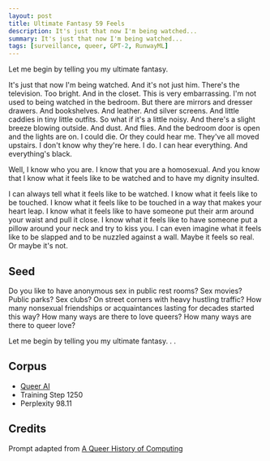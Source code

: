 ```yaml
---
layout: post
title: Ultimate Fantasy 59 Feels
description: It's just that now I'm being watched...
summary: It's just that now I'm being watched...
tags: [surveillance, queer, GPT-2, RunwayML]
---
```


Let me begin by telling you my ultimate fantasy.

It's just that now I'm being watched. And it's not just him. There's the television. Too bright. And in the closet. This is very embarrassing. I'm not used to being watched in the bedroom. But there are mirrors and dresser drawers. And bookshelves. And leather. And silver screens. And little caddies in tiny little outfits. So what if it's a little noisy. And there's a slight breeze blowing outside. And dust. And flies. And the bedroom door is open and the lights are on. I could die. Or they could hear me. They've all moved upstairs. I don't know why they're here. I do. I can hear everything. And everything's black.

Well, I know who you are. I know that you are a homosexual. And you know that I know what it feels like to be watched and to have my dignity insulted.

I can always tell what it feels like to be watched. I know what it feels like to be touched. I know what it feels like to be touched in a way that makes your heart leap. I know what it feels like to have someone put their arm around your waist and pull it close. I know what it feels like to have someone put a pillow around your neck and try to kiss you. I can even imagine what it feels like to be slapped and to be nuzzled against a wall. Maybe it feels so real. Or maybe it's not.

## Seed

Do you like to have anonymous sex in public rest rooms? Sex movies? Public parks? Sex clubs? On street corners with heavy hustling traffic? How many nonsexual friendships or acquaintances lasting for decades started this way? How many ways are there to love queers? How many ways are there to queer love?

Let me begin by telling you my ultimate fantasy. . .

## Corpus

- [Queer AI](/queerai)
- Training Step 1250
- Perplexity 98.11

## Credits

Prompt adapted from [A Queer History of Computing](https://rhizome.org/editorial/2013/feb/19/queer-computing-1/)

